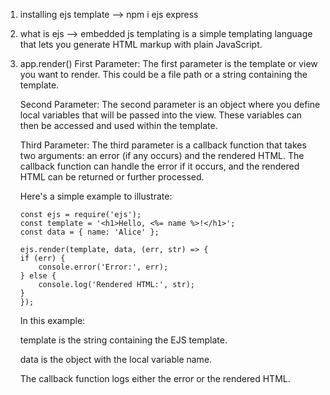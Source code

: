 1. installing ejs template --> npm i ejs express
2. what is ejs --> embedded js templating is a simple templating language that lets you generate HTML markup with   plain JavaScript.

3. app.render()
    First Parameter: The first parameter is the template or view you want to render. This could be a file path or a string containing the template.

    Second Parameter: The second parameter is an object where you define local variables that will be passed into the view. These variables can then be accessed and used within the template.

    Third Parameter: The third parameter is a callback function that takes two arguments: an error (if any occurs) and the rendered HTML. The callback function can handle the error if it occurs, and the rendered HTML can be returned or further processed.

    Here's a simple example to illustrate:
    ```
    const ejs = require('ejs');
    const template = '<h1>Hello, <%= name %>!</h1>';
    const data = { name: 'Alice' };

    ejs.render(template, data, (err, str) => {
    if (err) {
        console.error('Error:', err);
    } else {
        console.log('Rendered HTML:', str);
    }
    });
    ```
    In this example:

    template is the string containing the EJS template.

    data is the object with the local variable name.

    The callback function logs either the error or the rendered HTML.